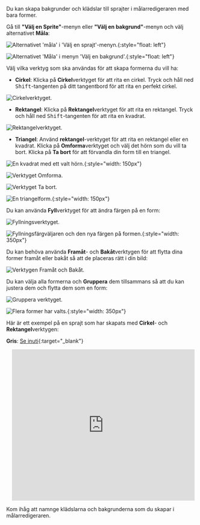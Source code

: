 Du kan skapa bakgrunder och klädslar till sprajter i målarredigeraren med bara former.

Gå till **"Välj en Sprite"**-menyn eller **"Välj en bakgrund"**-menyn och välj alternativet **Måla**:

![Alternativet 'måla' i 'Välj en sprajt'-menyn.](images/choose-a-sprite.png){:style="float: left"}

![Alternativet 'Måla' i menyn 'Välj en bakgrund'.](images/choose-a-backdrop.png){:style="float: left"}

Välj vilka verktyg som ska användas för att skapa formerna du vill ha:

+ **Cirkel**: Klicka på **Cirkel**verktyget för att rita en cirkel. Tryck och håll ned <kbd>Shift</kbd>-tangenten på ditt tangentbord för att rita en perfekt cirkel.

![Cirkelverktyget.](images/circle-tool.png)

+ **Rektangel**: Klicka på **Rektangel**verktyget för att rita en rektangel. Tryck och håll ned <kbd>Shift</kbd>-tangenten för att rita en kvadrat.

![Rektangelverktyget.](images/rectangle-tool.png)

+ **Triangel**: Använd **rektangel**-verktyget för att rita en rektangel eller en kvadrat. Klicka på **Omforma**verktyget och välj det hörn som du vill ta bort. Klicka på **Ta bort** för att förvandla din form till en triangel.

![En kvadrat med ett valt hörn.](images/square.png){:style="width: 150px"}

![Verktyget Omforma.](images/reshape.png)

![Verktyget Ta bort.](images/delete.png)

![En triangelform.](images/corner.png){:style="width: 150px"}

Du kan använda **Fyll**verktyget för att ändra färgen på en form:

![Fyllningsverktyget.](images/fill-tool.png)

![Fyllningsfärgväljaren och den nya färgen på formen.](images/changed-colour.png){:style="width: 350px"}

Du kan behöva använda **Framåt**- och **Bakåt**verktygen för att flytta dina former framåt eller bakåt så att de placeras rätt i din bild:

![Verktygen Framåt och Bakåt.](images/front-back-tools.png)

Du kan välja alla formerna och **Gruppera** dem tillsammans så att du kan justera dem och flytta dem som en form:

![Gruppera verktyget.](images/group.png)

![Flera former har valts.](images/selected-shapes.png){:style="width: 350px"}

Här är ett exempel på en sprajt som har skapats med **Cirkel**- och **Rektangel**verktygen:

**Gris**: [Se inuti](https://scratch.mit.edu/projects/495903163/editor){:target="_blank"}
<div class="scratch-preview" style="margin-left: 15px;">
  <iframe allowtransparency="true" width="485" height="402" src="https://scratch.mit.edu/projects/embed/495903163/?autostart=false" frameborder="0"></iframe>
</div>

Kom ihåg att namnge klädslarna och bakgrunderna som du skapar i målarredigeraren.
